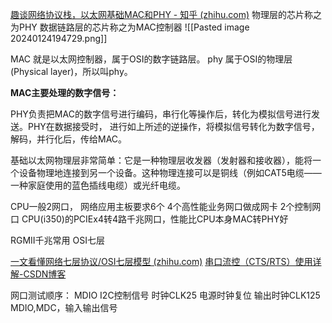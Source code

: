 [趣谈网络协议栈，以太网基础MAC和PHY - 知乎 (zhihu.com)](https://zhuanlan.zhihu.com/p/498440071)
物理层的芯片称之为PHY
数据链路层的芯片称之为MAC控制器
![[Pasted image 20240124194729.png]]

MAC 就是以太网控制器，属于OSI的数字链路层。 phy 属于OSI的物理层(Physical layer)，所以叫phy。

**MAC主要处理的数字信号：**

PHY负责把MAC的数字信号进行编码，串行化等操作后，转化为模拟信号进行发送。PHY在数据接受时， 进行如上所述的逆操作，将模拟信号转化为数字信号，解码，并行化后，传给MAC。

基础以太网物理层非常简单：它是一种物理层收发器（发射器和接收器），能将一个设备物理地连接到另一个设备。这种物理连接可以是铜线（例如CAT5电缆——一种家庭使用的蓝色插线电缆）或光纤电缆。

CPU一般2网口，
网络应用主板要求6个
	4个高性能业务网口做成网卡
	2个控制网口
CPU(i350)的PCIEx4转4路千兆网口，性能比CPU本身MAC转PHY好

RGMII千兆常用
OSI七层

[一文看懂网络七层协议/OSI七层模型 (zhihu.com)](https://www.zhihu.com/tardis/zm/art/296670054?source_id=1005)
[串口流控（CTS/RTS）使用详解-CSDN博客](https://blog.csdn.net/Liangren_/article/details/121288003)

网口测试顺序：
	MDIO I2C控制信号
	时钟CLK25
	电源时钟复位
	输出时钟CLK125
	MDIO,MDC，输入输出信号
